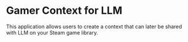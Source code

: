 # Gamer Context for LLM

This application allows users to create a context that can later be shared with LLM on your Steam game library.
